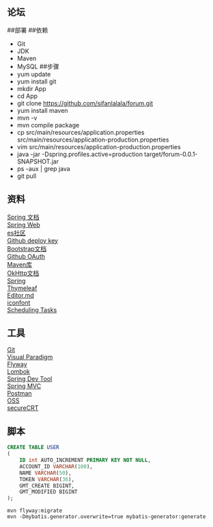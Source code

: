 ## 论坛
##部署
##依赖
- Git
- JDK
- Maven
- MySQL
##步骤
- yum update
- yum install git
- mkdir App
- cd App
- git clone https://github.com/sifanlalala/forum.git
- yum install maven
- mvn -v
- mvn compile package
- cp src/main/resources/application.properties src/main/resources/application-production.properties
- vim src/main/resources/application-production.properties
- java -jar -Dspring.profiles.active=production target/forum-0.0.1-SNAPSHOT.jar
- ps -aux | grep java
- git pull
## 资料
[Spring 文档](https://spring.io/guides)<br>
[Spring Web](https://spring.io/guides/gs/serving-web-content/)<br>
[es社区](https://elasticsearch.cn/explore)<br>
[Github deploy key](https://help.github.com/en/github/authenticating-to-github/adding-a-new-ssh-key-to-your-github-account)<br>
[Bootstrap文档](https://v3.bootcss.com/getting-started/#download)<br>
[Github OAuth](https://developer.github.com/apps/building-oauth-apps/creating-an-oauth-app/authorizing-oauth-apps/)<br>
[Maven库](https://mvnrepository.com/)<br>
[OkHttp文档](https://square.github.io/okhttp/)<br>
[Spring](https://docs.spring.io/spring-boot/docs/2.0.0.RC1/reference/htmlsingle/#boot-features-embedded-database-support)<br>
[Thymeleaf](https://www.thymeleaf.org/doc/tutorials/3.0/usingthymeleaf.html#setting-attribute-values)<br>
[Editor.md](http://editor.md.ipandao.com/)<br>
[iconfont](https://www.iconfont.cn/)<br>
[Scheduling Tasks](https://spring.io/guides/gs/scheduling-tasks/)<br>
## 工具
[Git](https://git-scm.com/downloads)<br>
[Visual Paradigm](https://www.visual-paradigm.com)<br>
[Flyway](http://flywaydb.org/getstarted/firststeps/maven)<br>
[Lombok](https://www.projectlombok.org/)<br>
[Spring Dev Tool](https://docs.spring.io/spring-boot/docs/2.0.0.RC1/reference/htmlsingle/#using-boot-devtools)<br>
[Spring MVC](https://docs.spring.io/spring/docs/5.0.3.RELEASE/spring-framework-reference/web.html#mvc-handlermapping-interceptor)<br>
[Postman](https://chrome.google.com/webstore/detail/coohjcphdfgbiolnekdpbcijmhambjff)<br>
[OSS](https://help.aliyun.com/product/31815.html?spm=a2c4g.11174283.6.540.d5fa7da20k6Baz)<br>
[secureCRT](https://www.vandyke.com/download/securecrt/7.0/index.html)<br>
## 脚本
```sql
CREATE TABLE USER
(
    ID int AUTO_INCREMENT PRIMARY KEY NOT NULL,
    ACCOUNT_ID VARCHAR(100),
    NAME VARCHAR(50),
    TOKEN VARCHAR(36),
    GMT_CREATE BIGINT,
    GMT_MODIFIED BIGINT
);
```
```bssh
mvn flyway:migrate
mvn -Dmybatis.generator.overwrite=true mybatis-generator:generate